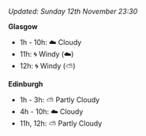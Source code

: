*Updated: Sunday 12th November 23:30*

**Glasgow**

* 1h - 10h: :cloud: Cloudy
* 11h: :cyclone: Windy (:cloud:)
* 12h: :cyclone: Windy (:partly_sunny:)

**Edinburgh**

* 1h - 3h: :partly_sunny: Partly Cloudy
* 4h - 10h: :cloud: Cloudy
* 11h, 12h: :partly_sunny: Partly Cloudy
